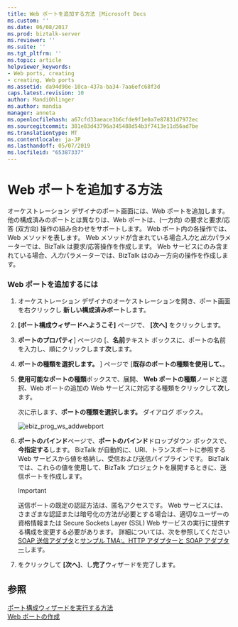```yaml
---
title: Web ポートを追加する方法 |Microsoft Docs
ms.custom: ''
ms.date: 06/08/2017
ms.prod: biztalk-server
ms.reviewer: ''
ms.suite: ''
ms.tgt_pltfrm: ''
ms.topic: article
helpviewer_keywords:
- Web ports, creating
- creating, Web ports
ms.assetid: da94d98e-10ca-437a-ba34-7aa6efc68f3d
caps.latest.revision: 10
author: MandiOhlinger
ms.author: mandia
manager: anneta
ms.openlocfilehash: a67cfd33aeace3b6cfde9f1e0a7e87831d7972ec
ms.sourcegitcommit: 381e83d43796a345488d54b3f7413e11d56ad7be
ms.translationtype: MT
ms.contentlocale: ja-JP
ms.lasthandoff: 05/07/2019
ms.locfileid: "65387337"
---
```

# <a name="how-to-add-a-web-port"></a>Web ポートを追加する方法
オーケストレーション デザイナのポート画面には、Web ポートを追加します。 他の構成済みのポートとは異なりは、Web ポートは、(一方向) の要求と要求/応答 (双方向) 操作の組み合わせをサポートします。 Web ポート内の各操作では、Web メソッドを表します。 Web メソッドが含まれている場合*入力*と*出力*パラメーターでは、BizTalk は要求/応答操作を作成します。 Web サービスにのみ含まれている場合、*入力*パラメーターでは、BizTalk はのみ一方向の操作を作成します。  
  
### <a name="to-add-a-web-port"></a>Web ポートを追加するには  
  
1.  オーケストレーション デザイナのオーケストレーションを開き、ポート画面を右クリックし **新しい構成済みポート**します。  
  
2.  **[ポート構成ウィザードへようこそ]** ページで、 **[次へ]** をクリックします。  
  
3.  **ポートのプロパティ**] ページの [、**名前**テキスト ボックスに、ポートの名前を入力し、順にクリックします**次**します。  
  
4.  **ポートの種類を選択します。** ] ページで [**既存のポートの種類を使用して、**。  
  
5.  **使用可能なポートの種類**ボックスで、展開、 **Web ポートの種類**ノードと選択、Web ポートの追加の Web サービスに対応する種類をクリックして**次**します。  
  
     次に示します、**ポートの種類を選択します。**  ダイアログ ボックス。  
  
     ![](../core/media/ebiz-prog-ws-addwebport.gif "ebiz_prog_ws_addwebport")  
  
6.  **ポートのバインド**ページで、**ポートのバインド**ドロップダウン ボックスで、**今指定する**します。 BizTalk が自動的に、URI、トランスポートに参照する Web サービスから値を格納し、受信および送信パイプラインです。 BizTalk では、これらの値を使用して、BizTalk プロジェクトを展開するときに、送信ポートを作成します。  
  
    > [!IMPORTANT]
    >  送信ポートの既定の認証方法は、匿名アクセスです。 Web サービスには、さまざまな認証または暗号化の方法が必要とする場合は、適切なユーザーの資格情報または Secure Sockets Layer (SSL) Web サービスの実行に提供する構成を変更する必要があります。 詳細については、次を参照してください[SOAP 送信アダプタ](../core/soap-send-adapter.md)と[サンプル TMA:。HTTP アダプターと SOAP アダプター](../core/sample-tma-http-and-soap-adapters.md)します。  
  
7.  をクリックして **[次へ]**、し**完了**ウィザードを完了します。  
  
## <a name="see-also"></a>参照  
 [ポート構成ウィザードを実行する方法](../core/how-to-run-the-port-configuration-wizard.md)   
 [Web ポートの作成](../core/creating-web-ports.md)